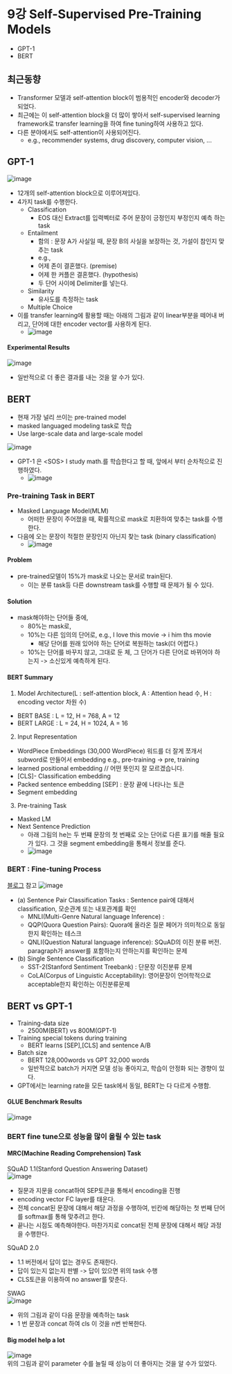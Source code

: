 # 9강 Self-Supervised Pre-Training Models
- GPT-1
- BERT

## 최근동향
- Transformer 모델과 self-attention block이 범용적인 encoder와 decoder가 되었다.
- 최근에는 이 self-attention block을 더 많이 쌓아서 self-supervised learning framework로 transfer learning을 하여 fine tuning하여 사용하고 있다.
- 다른 분야에서도 self-attention이 사용되어진다. 
  - e.g., recommender systems, drug discovery, computer vision, ...

## GPT-1

![image](https://user-images.githubusercontent.com/50571795/133367365-aa6b4293-a340-47f0-8ca4-feb0bfbd51f0.png)
- 12개의 self-attention block으로 이루어져있다.
- 4가지 task를 수행한다.
  - Classification
    - EOS 대신 Extract를 입력벡터로 주어 문장이 긍정인지 부정인지 예측 하는 task
  - Entailment
    - 함의 : 문장 A가 사실일 때, 문장 B의 사실을 보장하는 것, 가설이 참인지 맞추는 task
    - e.g.,
    - 어제 존이 결혼했다. (premise)
    - 어제 한 커플은 결혼했다. (hypothesis)
    - 두 단어 사이에 Delimiter를 넣는다.
  - Similarity
    - 유사도를 측정하는 task
  - Multiple Choice
- 이를 transfer learning에 활용할 때는 아래의 그림과 같이 linear부분을 떼어내 버리고, 단어에 대한 encoder vector를 사용하게 된다.
  - ![image](https://user-images.githubusercontent.com/50571795/133370660-828b1158-a025-45e5-a6ad-33a3d85bb387.png)

#### Experimental Results
![image](https://user-images.githubusercontent.com/50571795/133370932-3333f3ce-ac2c-4bc5-881e-5eda345960c6.png)
- 일반적으로 더 좋은 결과를 내는 것을 알 수가 있다.

## BERT
- 현재 가장 널리 쓰이는 pre-trained model
- masked languaged modeling task로 학습
- Use large-scale data and large-scale model

![image](https://user-images.githubusercontent.com/50571795/133371485-414fbbfc-a3cc-482a-8f0f-96338122394b.png)

- GPT-1 은 \<SOS> I study math.를 학습한다고 할 때, 앞에서 부터 순차적으로 진행하였다.
  - ![image](https://user-images.githubusercontent.com/50571795/133371668-36953bc6-c9f4-4505-8eb0-b9bd19d68209.png)

### Pre-training Task in BERT
- Masked Language Model(MLM)
  - 어떠한 문장이 주어졌을 때, 확률적으로 mask로 치환하여 맞추는 task를 수행한다.
- 다음에 오는 문장이 적절한 문장인지 아닌지 찾는 task (binary classification)
  - ![image](https://user-images.githubusercontent.com/50571795/133375172-fbe3cf4a-1a6c-4f47-97f1-cb535e90b63b.png)



#### Problem
- pre-trained모델이 15%가 mask로 나오는 문서로 train된다.
  - 이는 분류 task등 다른 downstream task를 수행할 때 문제가 될 수 있다.
  
#### Solution
- mask해야하는 단어들 중에,
  - 80%는 mask로,
  - 10%는 다른 임의의 단어로, e.g., I love this movie -> i him ths movie
    - 해당 단어를 원래 있어야 하는 단어로 복원하는 task(더 어렵다.)
  - 10%는 단어를 바꾸지 않고, 그대로 둔 체, 그 단어가 다른 단어로 바뀌어야 하는지 -> 소신있게 예측하게 된다.
  
#### BERT Summary
1. Model Architecture(L : self-attention block, A : Attention head 수, H : encoding vector 차원 수)
  - BERT BASE : L = 12, H = 768, A = 12
  - BERT LARGE : L = 24, H = 1024, A = 16
2. Input Representation
  - WordPiece Embeddings (30,000 WordPiece) 워드를 더 잘게 쪼개서 subword로 만들어서 embedding e.g., pre-training -> pre, training
  - learned positional embedding // 어떤 뜻인지 잘 모르겠습니다.
  - \[CLS]- Classification embedding
  - Packed sentence embedding \[SEP] : 문장 끝에 나타나는 토큰
  - Segment embedding
3. Pre-training Task
  - Masked LM
  - Next Sentence Prediction
    - 아래 그림의 he는 두 번쨰 문장의 첫 번째로 오는 단어로 다른 표기를 해줄 필요가 있다. 그 것을 segment embedding을 통해서 정보를 준다.
    - ![image](https://user-images.githubusercontent.com/50571795/133378798-49fa9914-28df-44f8-b9dc-458ff7e2392c.png)

  
### BERT : Fine-tuning Process
[블로그](https://vanche.github.io/NLP_Pretrained_Model_BERT(2)/) 참고
![image](https://user-images.githubusercontent.com/50571795/133379236-54ca0440-ac47-4033-ae2d-7f2f3aca4aa6.png)
- (a) Sentence Pair Classification Tasks : Sentence pair에 대해서 classification, 모순관계 또는 내포관계를 확인
  - MNLI(Multi-Genre Natural language Inference) : 
  - QQP(Quora Question Pairs): Quora에 올라온 질문 페어가 의미적으로 동일한지 확인하는 테스크
  - QNLI(Question Natural language inference): SQuAD의 이진 분류 버전. paragraph가 answer를 포함하는지 안하는지를 확인하는 문제
- (b) Single Sentence Classification 
  - SST-2(Stanford Sentiment Treebank) : 단문장 이진분류 문제
  - CoLA(Corpus of Linguistic Acceptability): 영어문장이 언어학적으로 acceptable한지 확인하는 이진분류문제

## BERT vs GPT-1

- Training-data size
  - 2500M(BERT) vs 800M(GPT-1)
- Training special tokens during training
  - BERT learns \[SEP],\[CLS] and sentence A/B
- Batch size
  - BERT 128,000words vs GPT 32,000 words
  - 일반적으로 batch가 커지면 모델 성능 좋아지고, 학습이 안정화 되는 경향이 있다.
- GPT에서는 learning rate을 모든 task에서 동일, BERT는 다 다르게 수행함.

#### GLUE Benchmark Results
![image](https://user-images.githubusercontent.com/50571795/133381527-69a52407-c609-4f38-8442-e4c6b1a4976a.png)

### BERT fine tune으로 성능을 많이 올릴 수 있는 task
#### MRC(Machine Reading Comprehension) Task

SQuAD 1.1(Stanford Question Answering Dataset)  
![image](https://user-images.githubusercontent.com/50571795/133382390-808419a2-88a1-4004-9e9e-dcc39262c939.png)
- 질문과 지문을 concat하여 SEP토큰을 통해서 encoding을 진행
- encoding vector FC layer를 태운다.
- 전체 concat된 문장에 대해서 해당 과정을 수행하여, 빈칸에 해당하는 첫 번째 단어를 softmax를 통해 맞추려고 한다.
- 끝나는 시점도 예측해야한다. 마찬가지로 concat된 전체 문장에 대해서 해당 과정을 수행한다.

SQuAD 2.0
- 1.1 버전에서 답이 없는 경우도 존재한다.
- 답이 있는지 없는지 판별 -> 답이 있으면 위의 task 수행
- CLS토큰을 이용하여 no answer를 맞춘다.

SWAG  
![image](https://user-images.githubusercontent.com/50571795/133383668-847c8030-61aa-4a0b-a609-c1bf22e783d1.png)
- 위의 그림과 같이 다음 문장을 예측하는 task
- 1 번 문장과 concat 하여 cls 이 것을 n번 반복한다.


#### Big model help a lot
![image](https://user-images.githubusercontent.com/50571795/133383929-12578164-1713-4eed-9811-3a4a61fa3710.png)  
위의 그림과 같이 parameter 수를 늘릴 때 성능이 더 좋아지는 것을 알 수가 있었다.